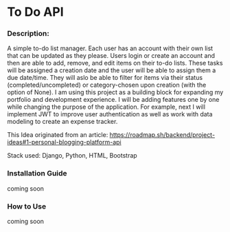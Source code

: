 # To Do API

### Description:
A simple to-do list manager. Each user has an account with their own list that can be updated as they please. Users login or create an account and then are able to add, remove, and edit items on their to-do lists. These tasks will be assigned a creation date and the user will be able to assign them a due date/time. They will aslo be able to filter for items via their status (completed/uncompleted) or category-chosen upon creation (with the option of None). I am using this project as a building block for expanding my portfolio and development experience. I will be adding features one by one while changing the purpose of the application. For example, next I will implement JWT to improve user authentication as well as work with data modeling to create an expense tracker. 

This Idea originated from an article: https://roadmap.sh/backend/project-ideas#1-personal-blogging-platform-api

Stack used: Django, Python, HTML, Bootstrap

### Installation Guide

coming soon

### How to Use

coming soon
